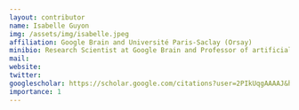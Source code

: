 ```yaml
---
layout: contributor
name: Isabelle Guyon
img: /assets/img/isabelle.jpeg
affiliation: Google Brain and Université Paris-Saclay (Orsay)
minibio: Research Scientist at Google Brain and Professor of artificial intelligence at Université Paris-Saclay (Orsay)
mail: 
website: 
twitter: 
googlescholar: https://scholar.google.com/citations?user=2PIkUqgAAAAJ&hl=en
importance: 1
---
```

